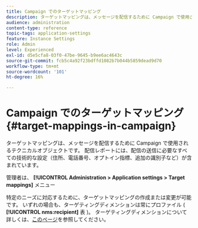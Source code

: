 ```yaml
---
title: Campaign でのターゲットマッピング
description: ターゲットマッピングは、メッセージを配信するために Campaign で使用されるテクニカルオブジェクトです。 配信の送信に必要なすべての技術設定が含まれています。
audience: administration
content-type: reference
topic-tags: application-settings
feature: Instance Settings
role: Admin
level: Experienced
exl-id: d5e5cfa8-03f0-47be-9645-b9ee6ac4643c
source-git-commit: fcb5c4a92f23bdffd1082b7b044b5859dead9d70
workflow-type: tm+mt
source-wordcount: '101'
ht-degree: 16%

---
```


# Campaign でのターゲットマッピング{#target-mappings-in-campaign}

ターゲットマッピングは、メッセージを配信するために Campaign で使用されるテクニカルオブジェクトです。 配信レポートには、配信の送信に必要なすべての技術的な設定（住所、電話番号、オプトイン指標、追加の識別子など）が含まれています。

管理者は、 **[!UICONTROL Administration > Application settings > Target mappings]** メニュー

特定のニーズに対応するために、ターゲットマッピングの作成または変更が可能です。 いずれの場合も、ターゲティングディメンションは常にプロファイル ( **[!UICONTROL nms:recipient]** 表 )。 ターゲティングディメンションについて詳しくは、[このページ](../../automating/using/query.md#targeting-dimensions-and-resources)を参照してください。
